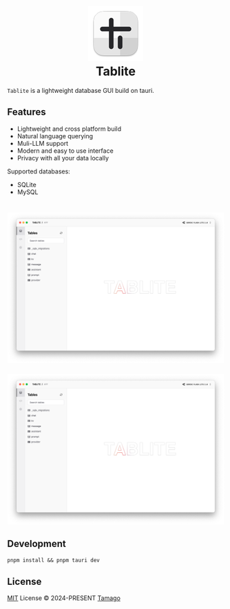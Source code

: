 <h1 align="center">
  <img src="./docs/AppIcon.png">
  <div>Tablite</div>
</h1>

`Tablite` is a lightweight database GUI build on tauri.

## Features

- Lightweight and cross platform build
- Natural language querying
- Muli-LLM support
- Modern and easy to use interface
- Privacy with all your data locally

Supported databases:

- SQLite
- MySQL

<h1 align="center">
  <img src="./docs/Screenshot.png">
</h1>

![Screenshot](./docs/Screenshot.png)

## Development

```
pnpm install && pnpm tauri dev
```

## License

[MIT](./LICENSE) License © 2024-PRESENT [Tamago](https://github.com/tmg0)
